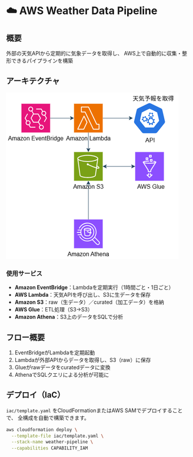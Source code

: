 # ☁️ AWS Weather Data Pipeline

## 概要
外部の天気APIから定期的に気象データを取得し、
AWS上で自動的に収集・整形できるパイプラインを構築

## アーキテクチャ
![architecture](architecture/aws_weather_pipeline.png)

### 使用サービス
- **Amazon EventBridge**：Lambdaを定期実行（1時間ごと・1日ごと）
- **AWS Lambda**：天気APIを呼び出し、S3に生データを保存
- **Amazon S3**：raw（生データ）／curated（加工データ）を格納
- **AWS Glue**：ETL処理（S3→S3）
- **Amazon Athena**：S3上のデータをSQLで分析

## フロー概要
1. EventBridgeがLambdaを定期起動
2. Lambdaが外部APIからデータを取得し、S3（raw）に保存
3. Glueがrawデータをcuratedデータに変換
4. AthenaでSQLクエリによる分析が可能に

## デプロイ（IaC）
`iac/template.yaml` をCloudFormationまたはAWS SAMでデプロイすることで、
全構成を自動で構築できます。

```bash
aws cloudformation deploy \
  --template-file iac/template.yaml \
  --stack-name weather-pipeline \
  --capabilities CAPABILITY_IAM

